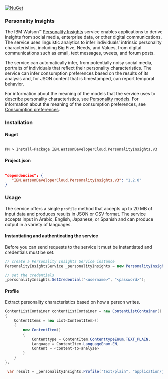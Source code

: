 [![NuGet](https://img.shields.io/badge/nuget-v1.0.0-green.svg?style=flat)](https://www.nuget.org/packages/IBM.WatsonDeveloperCloud.PersonalityInsights.v3/)

### Personality Insights

The IBM Watson™ [Personality Insights][personality-insights] service enables applications to derive insights from social media, enterprise data, or other digital communications. The service uses linguistic analytics to infer individuals' intrinsic personality characteristics, including Big Five, Needs, and Values, from digital communications such as email, text messages, tweets, and forum posts.

The service can automatically infer, from potentially noisy social media, portraits of individuals that reflect their personality characteristics. The service can infer consumption preferences based on the results of its analysis and, for JSON content that is timestamped, can report temporal behavior.

For information about the meaning of the models that the service uses to describe personality characteristics, see [Personality models][personality-models]. For information about the meaning of the consumption preferences, see [Consumption preferences][consumption-preferences].

### Installation
#### Nuget
```

PM > Install-Package IBM.WatsonDeveloperCloud.PersonalityInsights.v3

```
#### Project.json
```JSON

"dependencies": {
   "IBM.WatsonDeveloperCloud.PersonalityInsights.v3": "1.2.0"
}

```
### Usage
The service offers a single `profile` method that accepts up to 20 MB of input data and produces results in JSON or CSV format. The service accepts input in Arabic, English, Japanese, or Spanish and can produce output in a variety of languages.

#### Instantiating and authenticating the service
Before you can send requests to the service it must be instantiated and credentials must be set.
```cs
// create a Personality Insights Service instance
PersonalityInsightsService _personalityInsights = new PersonalityInsightsService();

// set the credentials
_personalityInsights.SetCredential("<username>", "<password>");
```

#### Profile
Extract personality characteristics based on how a person writes.
```cs
ContentListContainer contentListContainer = new ContentListContainer()
{
    ContentItems = new List<ContentItem>()
    {
        new ContentItem()
        {
            Contenttype = ContentItem.ContenttypeEnum.TEXT_PLAIN,
            Language = ContentItem.LanguageEnum.EN,
            Content = <content-to-analyze>
        }
    }
};

 var result = _personalityInsights.Profile("text/plain", "application/json", contentListContainer, rawScores: true, consumptionPreferences:true, csvHeaders:true);
```

[personality-insights]: https://www.ibm.com/watson/developercloud/personality-insights.html
[personality-models]: https://console.bluemix.net/docs/services/personality-insights/models.html
[consumption-preferences]:https://console.bluemix.net/docs/services/personality-insights/preferences.html
